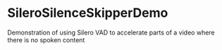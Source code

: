 # SileroSilenceSkipperDemo
Demonstration of using Silero VAD to accelerate parts of a video where there is no spoken content
